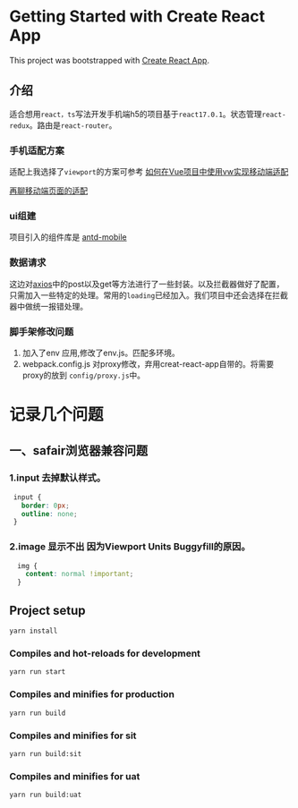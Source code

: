 # Getting Started with Create React App

This project was bootstrapped with [Create React App](https://github.com/facebook/create-react-app).

## 介绍
适合想用`react，ts`写法开发手机端h5的项目基于`react17.0.1`。状态管理`react-redux`。路由是`react-router`。

### 手机适配方案
适配上我选择了`viewport`的方案可参考
[如何在Vue项目中使用vw实现移动端适配](https://www.w3cplus.com/mobile/vw-layout-in-vue.html)

[再聊移动端页面的适配](https://www.w3cplus.com/css/vw-for-layout.html)

### ui组建
项目引入的组件库是
[antd-mobile](https://mobile.ant.design/zh)

### 数据请求
这边对[axios](https://github.com/axios/axios)中的post以及get等方法进行了一些封装。以及拦截器做好了配置，只需加入一些特定的处理。常用的`loading`已经加入。我们项目中还会选择在拦截器中做统一报错处理。

### 脚手架修改问题
1. 加入了env 应用,修改了env.js。匹配多环境。
2. webpack.config.js 对proxy修改，弃用creat-react-app自带的。将需要proxy的放到 `config/proxy.js`中。


# 记录几个问题
## 一、safair浏览器兼容问题
### 1.input 去掉默认样式。
```css
 input {
   border: 0px;
   outline: none;
 }
```
### 2.image 显示不出 因为Viewport Units Buggyfill的原因。
```css
  img {
    content: normal !important;
  }
```

## Project setup
```
yarn install
```

### Compiles and hot-reloads for development
```
yarn run start
```

### Compiles and minifies for production
```
yarn run build
```

### Compiles and minifies for sit
```
yarn run build:sit
```

### Compiles and minifies for uat
```
yarn run build:uat
```

